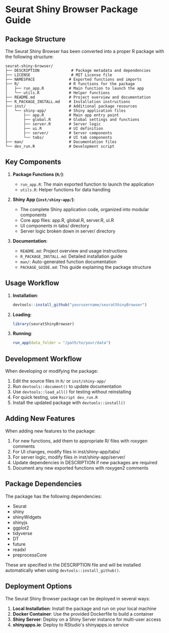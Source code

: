 # Seurat Shiny Browser Package Guide

## Package Structure

The Seurat Shiny Browser has been converted into a proper R package with the following structure:

```
seurat-shiny-browser/
├── DESCRIPTION              # Package metadata and dependencies
├── LICENSE                  # MIT License file
├── NAMESPACE               # Exported functions and imports
├── R/                      # R functions for the package
│   ├── run_app.R           # Main function to launch the app
│   └── utils.R             # Helper functions
├── README.md               # Project overview and documentation
├── R_PACKAGE_INSTALL.md    # Installation instructions
├── inst/                   # Additional package resources
│   └── shiny-app/          # Shiny application files
│       ├── app.R           # Main app entry point
│       ├── global.R        # Global settings and functions
│       ├── server.R        # Server logic
│       ├── ui.R            # UI definition
│       ├── server/         # Server components
│       └── tabs/           # UI tab components
├── man/                    # Documentation files
└── dev_run.R               # Development script
```

## Key Components

1. **Package Functions (`R/`)**:
   - `run_app.R`: The main exported function to launch the application
   - `utils.R`: Helper functions for data handling

2. **Shiny App (`inst/shiny-app/`)**:
   - The complete Shiny application code, organized into modular components
   - Core app files: app.R, global.R, server.R, ui.R
   - UI components in tabs/ directory
   - Server logic broken down in server/ directory

3. **Documentation**:
   - `README.md`: Project overview and usage instructions
   - `R_PACKAGE_INSTALL.md`: Detailed installation guide
   - `man/`: Auto-generated function documentation
   - `PACKAGE_GUIDE.md`: This guide explaining the package structure

## Usage Workflow

1. **Installation**:
   ```r
   devtools::install_github("yourusername/seuratShinyBrowser")
   ```

2. **Loading**:
   ```r
   library(seuratShinyBrowser)
   ```

3. **Running**:
   ```r
   run_app(data_folder = "/path/to/your/data")
   ```

## Development Workflow

When developing or modifying the package:

1. Edit the source files in `R/` or `inst/shiny-app/`
2. Run `devtools::document()` to update documentation
3. Use `devtools::load_all()` for testing without reinstalling
4. For quick testing, use `Rscript dev_run.R`
5. Install the updated package with `devtools::install()`

## Adding New Features

When adding new features to the package:

1. For new functions, add them to appropriate R/ files with roxygen comments
2. For UI changes, modify files in inst/shiny-app/tabs/
3. For server logic, modify files in inst/shiny-app/server/
4. Update dependencies in DESCRIPTION if new packages are required
5. Document any new exported functions with roxygen2 comments

## Package Dependencies

The package has the following dependencies:
- Seurat
- shiny
- shinyWidgets
- shinyjs
- ggplot2
- tidyverse
- DT
- future
- readxl
- preprocessCore

These are specified in the DESCRIPTION file and will be installed automatically when using `devtools::install_github()`.

## Deployment Options

The Seurat Shiny Browser package can be deployed in several ways:

1. **Local Installation**: Install the package and run on your local machine
2. **Docker Container**: Use the provided Dockerfile to build a container
3. **Shiny Server**: Deploy on a Shiny Server instance for multi-user access
4. **shinyapps.io**: Deploy to RStudio's shinyapps.io service